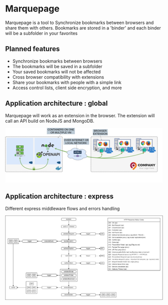 # Marquepage 

Marquepage is a tool to Synchronize bookmarks between browsers and share them with others. Bookmarks are stored in a 'binder' and each binder will be a subfolder in your favorites

## Planned features

- Synchronize bookmarks between browsers
- The bookmarks will be saved in a subfolder
- Your saved bookmarks will not be affected
- Cross browser compatibility with extensions
- Share your bookmarks with people with a simple link
- Access control lists, client side encryption, and more 

## Application architecture : global

Marquepage will work as an extension in the browser. The extension will call an API build on NodeJS and MongoDB.

[<img src="docs/marquepage.png">](https://github.com/vincentlemoinefr/marquepage-api)

## Application architecture : express

Different express middleware flows and errors handling

[<img src="docs/marquepage-express.png">](https://github.com/vincentlemoinefr/marquepage-api)